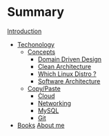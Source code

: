 # Summary

[Introduction](README.md)

- [Techonology](tech/README.md)
  - [Concepts](tech/concepts/README.md)
    - [Domain Driven Design](tech/concepts/ddd.md)
    - [Clean Architecture](tech/concepts/clean-arch.md)
    - [Which Linux Distro ?](tech/concepts/linux/which-distro.md)
    - [Software Architecture](tech/concepts/software-arch.md)
    <!--- [Interesting Links](tech/concepts/links.md)-->
  - [Copy/Paste](tech/copy-paste/README.md)
    - [Cloud](tech/copy-paste/cloud/oneliners.md)
    - [Networking](tech/copy-paste/networking/oneliners.md)
    - [MySQL](tech/copy-paste/databases/mysql.md)
    - [Git](tech/copy-paste/git/git.md)
- [Books](tech/README.md)
[About me]()
